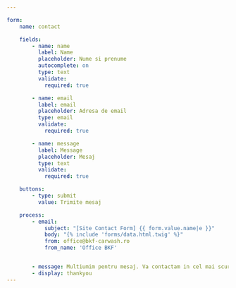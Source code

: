 ```yaml
---

form:
    name: contact

    fields:
        - name: name
          label: Name
          placeholder: Nume si prenume
          autocomplete: on
          type: text
          validate:
            required: true

        - name: email
          label: email
          placeholder: Adresa de email
          type: email
          validate:
            required: true

        - name: message
          label: Message
          placeholder: Mesaj
          type: text
          validate:
            required: true

    buttons:
        - type: submit
          value: Trimite mesaj

    process:
        - email:
            subject: "[Site Contact Form] {{ form.value.name|e }}"
            body: "{% include 'forms/data.html.twig' %}"
            from: office@bkf-carwash.ro
            from_name: 'Office BKF'


        - message: Multiumim pentru mesaj. Va contactam in cel mai scurt timp posibil.
        - display: thankyou
---
```


